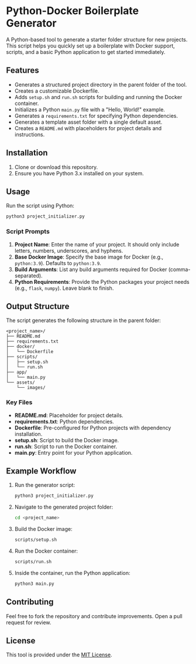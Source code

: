 # Python-Docker Boilerplate Generator

A Python-based tool to generate a starter folder structure for new projects. This script helps you quickly set up a boilerplate with Docker support, scripts, and a basic Python application to get started immediately.

## Features

- Generates a structured project directory in the parent folder of the tool.
- Creates a customizable Dockerfile.
- Adds `setup.sh` and `run.sh` scripts for building and running the Docker container.
- Initializes a Python `main.py` file with a "Hello, World!" example.
- Generates a `requirements.txt` for specifying Python dependencies.
- Generates a template asset folder with a single default asset.
- Creates a `README.md` with placeholders for project details and instructions.

## Installation

1. Clone or download this repository.
2. Ensure you have Python 3.x installed on your system.

## Usage

Run the script using Python:

```bash
python3 project_initializer.py
```

### Script Prompts

1. **Project Name**: Enter the name of your project. It should only include letters, numbers, underscores, and hyphens.
2. **Base Docker Image**: Specify the base image for Docker (e.g., `python:3.9`). Defaults to `python:3.9`.
3. **Build Arguments**: List any build arguments required for Docker (comma-separated).
4. **Python Requirements**: Provide the Python packages your project needs (e.g., `flask`, `numpy`). Leave blank to finish.

## Output Structure

The script generates the following structure in the parent folder:

```
<project_name>/
├── README.md
├── requirements.txt
├── docker/
│   └── Dockerfile
├── scripts/
│   ├── setup.sh
│   └── run.sh
├── app/
│   └── main.py
└── assets/
    └── images/
```

### Key Files

- **README.md**: Placeholder for project details.
- **requirements.txt**: Python dependencies.
- **Dockerfile**: Pre-configured for Python projects with dependency installation.
- **setup.sh**: Script to build the Docker image.
- **run.sh**: Script to run the Docker container.
- **main.py**: Entry point for your Python application.

## Example Workflow

1. Run the generator script:

   ```bash
   python3 project_initializer.py
   ```

2. Navigate to the generated project folder:

   ```bash
   cd <project_name>
   ```

3. Build the Docker image:

   ```bash
   scripts/setup.sh
   ```

4. Run the Docker container:

   ```bash
   scripts/run.sh
   ```

5. Inside the container, run the Python application:

   ```bash
   python3 main.py
   ```

## Contributing

Feel free to fork the repository and contribute improvements. Open a pull request for review.

## License

This tool is provided under the [MIT License](LICENSE).
